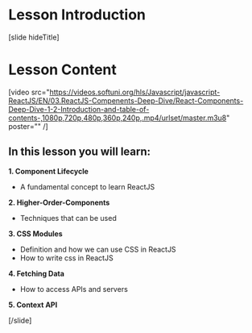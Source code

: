 # Lesson Introduction

[slide hideTitle]
# Lesson Content

[video src="https://videos.softuni.org/hls/Javascript/javascript-ReactJS/EN/03.ReactJS-Compenents-Deep-Dive/React-Components-Deep-Dive-1-2-Introduction-and-table-of-contents-,1080p,720p,480p,360p,240p,.mp4/urlset/master.m3u8" poster="" /]

## In this lesson you will learn:

**1. Component Lifecycle**
- A fundamental concept to learn ReactJS

**2. Higher-Order-Components**
- Techniques that can be used

**3. CSS Modules**
- Definition and how we can use CSS in ReactJS
- How to write css in ReactJS

**4. Fetching Data**
- How to access APIs and servers

**5. Context API**

[/slide]